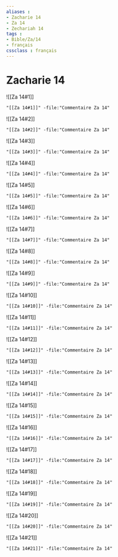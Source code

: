 ```yaml
---
aliases : 
- Zacharie 14
- Za 14
- Zechariah 14
tags : 
- Bible/Za/14
- français
cssclass : français
---
```


# Zacharie 14

![[Za 14#1]]

```query
"[[Za 14#1]]" -file:"Commentaire Za 14"
```

![[Za 14#2]]

```query
"[[Za 14#2]]" -file:"Commentaire Za 14"
```

![[Za 14#3]]

```query
"[[Za 14#3]]" -file:"Commentaire Za 14"
```

![[Za 14#4]]

```query
"[[Za 14#4]]" -file:"Commentaire Za 14"
```

![[Za 14#5]]

```query
"[[Za 14#5]]" -file:"Commentaire Za 14"
```

![[Za 14#6]]

```query
"[[Za 14#6]]" -file:"Commentaire Za 14"
```

![[Za 14#7]]

```query
"[[Za 14#7]]" -file:"Commentaire Za 14"
```

![[Za 14#8]]

```query
"[[Za 14#8]]" -file:"Commentaire Za 14"
```

![[Za 14#9]]

```query
"[[Za 14#9]]" -file:"Commentaire Za 14"
```

![[Za 14#10]]

```query
"[[Za 14#10]]" -file:"Commentaire Za 14"
```

![[Za 14#11]]

```query
"[[Za 14#11]]" -file:"Commentaire Za 14"
```

![[Za 14#12]]

```query
"[[Za 14#12]]" -file:"Commentaire Za 14"
```

![[Za 14#13]]

```query
"[[Za 14#13]]" -file:"Commentaire Za 14"
```

![[Za 14#14]]

```query
"[[Za 14#14]]" -file:"Commentaire Za 14"
```

![[Za 14#15]]

```query
"[[Za 14#15]]" -file:"Commentaire Za 14"
```

![[Za 14#16]]

```query
"[[Za 14#16]]" -file:"Commentaire Za 14"
```

![[Za 14#17]]

```query
"[[Za 14#17]]" -file:"Commentaire Za 14"
```

![[Za 14#18]]

```query
"[[Za 14#18]]" -file:"Commentaire Za 14"
```

![[Za 14#19]]

```query
"[[Za 14#19]]" -file:"Commentaire Za 14"
```

![[Za 14#20]]

```query
"[[Za 14#20]]" -file:"Commentaire Za 14"
```

![[Za 14#21]]

```query
"[[Za 14#21]]" -file:"Commentaire Za 14"
```

